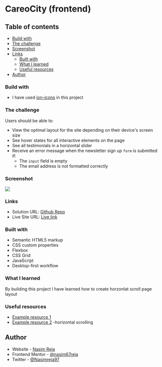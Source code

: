 # CareoCity (frontend)

## Table of contents

- [Build with](#build-with)
- [The challenge](#the-challenge)
- [Screenshot](#screenshot)
- [Links](#links)
  - [Built with](#built-with)
  - [What I learned](#what-i-learned)
  - [Useful resources](#useful-resources)
- [Author](#author)

### Build with

- I have used [ion-icons](https://ionic.io/ionicons) in this project

### The challenge

Users should be able to:

- View the optimal layout for the site depending on their device's screen size
- See hover states for all interactive elements on the page
- See all testimonials in a horizontal slider
- Receive an error message when the newsletter sign up `form` is submitted if:
  - The `input` field is empty
  - The email address is not formatted correctly

### Screenshot

![](images/Screenshot.png)

### Links

- Solution URL: [Github Repo](https://github.com/nasim67reja/manage.github.io)
- Live Site URL: [Live link](https://your-live-site-url.com)

### Built with

- Semantic HTML5 markup
- CSS custom properties
- Flexbox
- CSS Grid
- JavaScript
- Desktop-first workflow

### What I learned

By building this project I have learned how to create horzonlat scroll page layout

### Useful resources

- [Example resource 1](https://github.com/jonasschmedtmann/complete-javascript-course/blob/master/13-Advanced-DOM-Bankist/final/script.js)
- [Example resource 2](https://css-tricks.com/pure-css-horizontal-scrolling/) -horizontal scrolling

## Author

- Website - [Nasim Reja](https://www.your-site.com)
- Frontend Mentor - [@nasim67reja](https://www.frontendmentor.io/profile/@nasim67reja)
- Twitter - [@Nasimreja97](https://www.twitter.com/@Nasimreja97)

